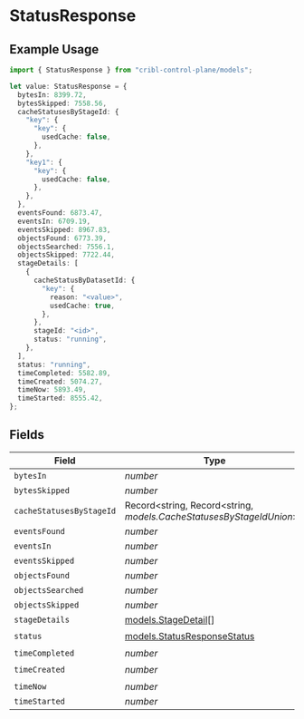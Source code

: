 # StatusResponse

## Example Usage

```typescript
import { StatusResponse } from "cribl-control-plane/models";

let value: StatusResponse = {
  bytesIn: 8399.72,
  bytesSkipped: 7558.56,
  cacheStatusesByStageId: {
    "key": {
      "key": {
        usedCache: false,
      },
    },
    "key1": {
      "key": {
        usedCache: false,
      },
    },
  },
  eventsFound: 6873.47,
  eventsIn: 6709.19,
  eventsSkipped: 8967.83,
  objectsFound: 6773.39,
  objectsSearched: 7556.1,
  objectsSkipped: 7722.44,
  stageDetails: [
    {
      cacheStatusByDatasetId: {
        "key": {
          reason: "<value>",
          usedCache: true,
        },
      },
      stageId: "<id>",
      status: "running",
    },
  ],
  status: "running",
  timeCompleted: 5582.89,
  timeCreated: 5074.27,
  timeNow: 5893.49,
  timeStarted: 8555.42,
};
```

## Fields

| Field                                                                | Type                                                                 | Required                                                             | Description                                                          |
| -------------------------------------------------------------------- | -------------------------------------------------------------------- | -------------------------------------------------------------------- | -------------------------------------------------------------------- |
| `bytesIn`                                                            | *number*                                                             | :heavy_minus_sign:                                                   | N/A                                                                  |
| `bytesSkipped`                                                       | *number*                                                             | :heavy_minus_sign:                                                   | N/A                                                                  |
| `cacheStatusesByStageId`                                             | Record<string, Record<string, *models.CacheStatusesByStageIdUnion*>> | :heavy_minus_sign:                                                   | N/A                                                                  |
| `eventsFound`                                                        | *number*                                                             | :heavy_minus_sign:                                                   | N/A                                                                  |
| `eventsIn`                                                           | *number*                                                             | :heavy_minus_sign:                                                   | N/A                                                                  |
| `eventsSkipped`                                                      | *number*                                                             | :heavy_minus_sign:                                                   | N/A                                                                  |
| `objectsFound`                                                       | *number*                                                             | :heavy_minus_sign:                                                   | N/A                                                                  |
| `objectsSearched`                                                    | *number*                                                             | :heavy_minus_sign:                                                   | N/A                                                                  |
| `objectsSkipped`                                                     | *number*                                                             | :heavy_minus_sign:                                                   | N/A                                                                  |
| `stageDetails`                                                       | [models.StageDetail](../models/stagedetail.md)[]                     | :heavy_minus_sign:                                                   | N/A                                                                  |
| `status`                                                             | [models.StatusResponseStatus](../models/statusresponsestatus.md)     | :heavy_check_mark:                                                   | N/A                                                                  |
| `timeCompleted`                                                      | *number*                                                             | :heavy_minus_sign:                                                   | N/A                                                                  |
| `timeCreated`                                                        | *number*                                                             | :heavy_check_mark:                                                   | N/A                                                                  |
| `timeNow`                                                            | *number*                                                             | :heavy_minus_sign:                                                   | N/A                                                                  |
| `timeStarted`                                                        | *number*                                                             | :heavy_minus_sign:                                                   | N/A                                                                  |